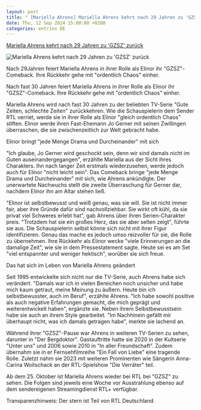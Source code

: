 ```yaml
---
layout: post
title: " [Mariella Ahrens] Mariella Ahrens kehrt nach 29 Jahren zu 'GZSZ' zurück"
date: Thu, 12 Sep 2024 15:00:00 +0200
categories: entries DE
---
```

[Mariella Ahrens kehrt nach 29 Jahren zu 'GZSZ' zurück](https://www.stern.de/kultur/mariella-ahrens-kehrt-nach-29-jahren-zu--gzsz--zurueck-35058038.html)

![Mariella Ahrens kehrt nach 29 Jahren zu 'GZSZ' zurück](https://image.stern.de/35058042/t/5Q/v1/w1440/r1.7778/-/12---gzsz--comeback-von-mariella-ahrens---16-9---spoton-article-1075077.jpg)

Nach 29Jahren feiert Mariella Ahrens in ihrer Rolle als Elinor ihr "GZSZ"-Comeback. Ihre Rückkehr gehe mit "ordentlich Chaos" einher.

Nach fast 30 Jahren feiert Mariella Ahrens in ihrer Rolle als Elinor ihr "GZSZ"-Comeback. Ihre Rückkehr gehe mit "ordentlich Chaos" einher.

Mariella Ahrens wird nach fast 30 Jahren zu der beliebten TV-Serie "Gute Zeiten, schlechte Zeiten" zurückkehren. Wie die Schauspielerin dem Sender RTL verriet, werde sie in ihrer Rolle als Elinor "gleich ordentlich Chaos" stiften. Elinor werde ihren Fast-Ehemann Jo Gerner mit seinen Zwillingen überraschen, die sie zwischenzeitlich zur Welt gebracht habe.

Elinor bringt "jede Menge Drama und Durcheinander" mit sich

"Ich glaube, Jo Gerner wird geschockt sein, denn wir sind damals nicht im Guten auseinandergegangen", erzählte Mariella aus der Sicht ihres Charakters. Ihn nach langer Zeit erstmals wiederzusehen, werde jedoch auch für Elinor "nicht leicht sein". Das Comeback bringe "jede Menge Drama und Durcheinander" mit sich, wie Ahrens ankündigte. Der unerwartete Nachwuchs stellt die zweite Überraschung für Gerner dar, nachdem Elinor ihn am Altar stehen ließ.

"Elinor ist selbstbewusst und weiß genau, was sie will. Sie ist nicht immer fair, aber ihre Gründe dafür sind nachvollziehbar. Sie wirkt oft kühl, da sie privat viel Schweres erlebt hat", gab Ahrens über ihren Serien-Charakter preis. "Trotzdem hat sie ein großes Herz, das sie aber selten zeigt", führte sie aus. Die Schauspielerin selbst könne sich nicht mit ihrer Figur identifizieren. Genau das mache es jedoch umso reizvoller für sie, die Rolle zu übernehmen. Ihre Rückkehr als Elinor wecke "viele Erinnerungen an die damalige Zeit", wie sie in dem Pressestatement sagte. Heute sei es am Set "viel entspannter und weniger hektisch", worüber sie sich freue.

Das hat sich im Leben von Mariella Ahrens geändert

Seit 1995 entwickelte sich nicht nur die TV-Serie, auch Ahrens habe sich verändert. "Damals war ich in vielen Bereichen noch unsicher und habe mich kaum getraut, meine Meinung zu äußern. Heute bin ich selbstbewusster, auch im Beruf", erzählte Ahrens. "Ich habe sowohl positive als auch negative Erfahrungen gemacht, die mich geprägt und weiterentwickelt haben", ergänzte sie. Neben ihrem Selbstbewusstsein habe sie auch an ihrem Style gearbeitet. "Im Nachhinein gefällt mir überhaupt nicht, was ich damals getragen habe", merkte sie lachend an.

Während ihrer "GZSZ"-Pause war Ahrens in weiteren TV-Serien zu sehen, darunter in "Der Bergdoktor". Gastauftritte hatte sie 2020 in der Kultserie "Unter uns" und 2006 sowie 2010 in "In aller Freundschaft". Zudem übernahm sie in er Fernsehfilmreihe "Ein Fall von Liebe" eine tragende Rolle. Zuletzt nahm sie 2023 mit weiteren Prominenten wie Sängerin Anna-Carina Woitschack an der RTL-Spielshow "Die Verräter" teil.

Ab dem 25. Oktober ist Mariella Ahrens wieder bei RTL bei "GZSZ" zu sehen. Die Folgen sind jeweils eine Woche vor Ausstrahlung ebenso auf dem sendereigenen Streamingdienst RTL+ verfügbar.

Transparenzhinweis: Der stern ist Teil von RTL Deutschland.

